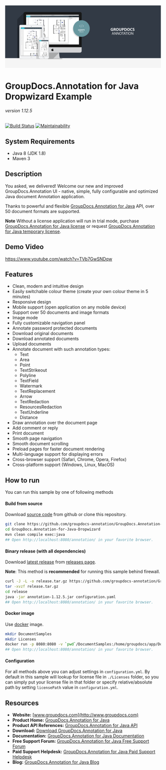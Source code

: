 ![Alt text](https://raw.githubusercontent.com/groupdocs-annotation/groupdocs-annotation.github.io/master/resources/image/banner.png "GroupDocs.Annotation")
# GroupDocs.Annotation for Java Dropwizard Example
###### version 1.12.5

[![Build Status](https://travis-ci.org/groupdocs-annotation/GroupDocs.Annotation-for-Java-Dropwizard.svg?branch=master)](https://travis-ci.org/groupdocs-annotation/GroupDocs.Annotation-for-Java-Dropwizard)
[![Maintainability](https://api.codeclimate.com/v1/badges/4d0833612964debe5cf8/maintainability)](https://codeclimate.com/github/groupdocs-annotation/GroupDocs.Annotation-for-Java-Dropwizard/maintainability)

## System Requirements
- Java 8 (JDK 1.8)
- Maven 3


## Description
You asked, we delivered!
Welcome our new and improved GroupDocs.Annotation UI - native, simple, fully configurable and optimized Java document Annotation application.

Thanks to powerful and flexible [GroupDocs.Annotation for Java](https://products.groupdocs.com/Annotation/java) API, over 50 document formats are supported.

**Note** Without a license application will run in trial mode, purchase [GroupDocs.Annotation for Java license](https://purchase.groupdocs.com/order-online-step-1-of-8.aspx) or request [GroupDocs.Annotation for Java temporary license](https://purchase.groupdocs.com/temporary-license).


## Demo Video
https://www.youtube.com/watch?v=TVb7GwSNDqw


## Features
- Clean, modern and intuitive design
- Easily switchable colour theme (create your own colour theme in 5 minutes)
- Responsive design
- Mobile support (open application on any mobile device)
- Support over 50 documents and image formats
- Image mode
- Fully customizable navigation panel
- Annotate password protected documents
- Download original documents
- Download annotated documents
- Upload documents
- Annotate document with such annotation types: 
   * Text
   * Area
   * Point
   * TextStrikeout
   * Polyline
   * TextField
   * Watermark
   * TextReplacement
   * Arrow
   * TextRedaction
   * ResourcesRedaction
   * TextUnderline
   * Distance
- Draw annotation over the document page
- Add comment or reply
- Print document
- Smooth page navigation
- Smooth document scrolling
- Preload pages for faster document rendering
- Multi-language support for displaying errors
- Cross-browser support (Safari, Chrome, Opera, Firefox)
- Cross-platform support (Windows, Linux, MacOS)


## How to run

You can run this sample by one of following methods


#### Build from source

Download [source code](https://github.com/groupdocs-annotation/GroupDocs.Annotation-for-Java-Dropwizard/archive/master.zip) from github or clone this repository.

```bash
git clone https://github.com/groupdocs-annotation/GroupDocs.Annotation-for-Java-Dropwizard
cd GroupDocs.Annotation-for-Java-Dropwizard
mvn clean compile exec:java
## Open http://localhost:8080/annotation/ in your favorite browser.
```

#### Binary release (with all dependencies)

Download [latest release](https://github.com/groupdocs-annotation/GroupDocs.Annotation-for-Java-Dropwizard/releases/latest) from [releases page](https://github.com/groupdocs-annotation/GroupDocs.Annotation-for-Java-Dropwizard/releases). 

**Note**: This method is **recommended** for running this sample behind firewall.

```bash
curl -J -L -o release.tar.gz https://github.com/groupdocs-annotation/GroupDocs.Annotation-for-Java-Dropwizard/releases/download/1.12.5/release.tar.gz
tar -xvzf release.tar.gz
cd release
java -jar annotation-1.12.5.jar configuration.yaml
## Open http://localhost:8080/annotation/ in your favorite browser.
```

#### Docker image
Use [docker](https://www.docker.com/) image.

```bash
mkdir DocumentSamples
mkdir Licenses
docker run -p 8080:8080 -v `pwd`/DocumentSamples:/home/groupdocs/app/DocumentSamples -v `pwd`/Licenses:/home/groupdocs/app/Licenses groupdocs/annotation-for-java-dropwizard
## Open http://localhost:8080/annotation/ in your favorite browser.
```

#### Configuration
For all methods above you can adjust settings in `configuration.yml`. By default in this sample will lookup for license file in `./Licenses` folder, so you can simply put your license file in that folder or specify relative/absolute path by setting `licensePath` value in `configuration.yml`. 

## Resources
- **Website:** [www.groupdocs.com](http://www.groupdocs.com)
- **Product Home:** [GroupDocs.Annotation for Java](https://products.groupdocs.com/Annotation/java)
- **Product API References:** [GroupDocs.Annotation for Java API](https://apireference.groupdocs.com/java/Annotation)
- **Download:** [Download GroupDocs.Annotation for Java](http://downloads.groupdocs.com/Annotation/java)
- **Documentation:** [GroupDocs.Annotation for Java Documentation](https://docs.groupdocs.com/display/Annotationjava/Home)
- **Free Support Forum:** [GroupDocs.Annotation for Java Free Support Forum](https://forum.groupdocs.com/c/Annotation)
- **Paid Support Helpdesk:** [GroupDocs.Annotation for Java Paid Support Helpdesk](https://helpdesk.groupdocs.com)
- **Blog:** [GroupDocs.Annotation for Java Blog](https://blog.groupdocs.com/category/groupdocs-Annotation-product-family/)
